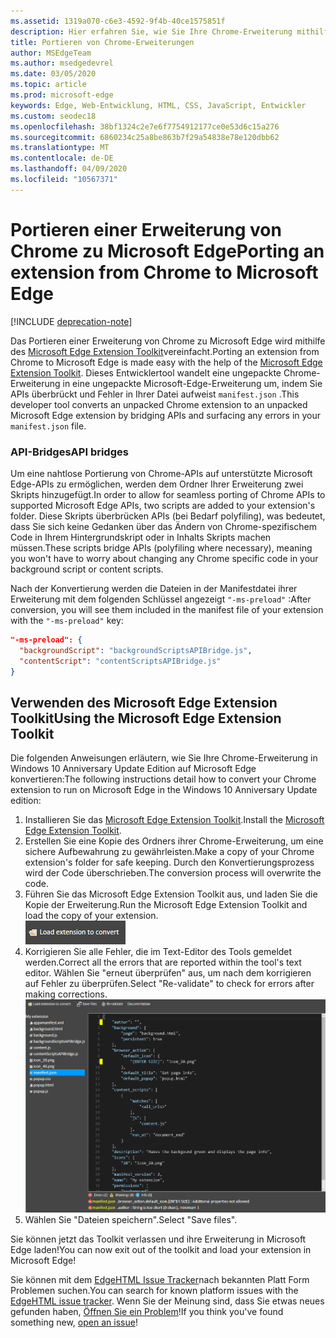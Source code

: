 ```yaml
---
ms.assetid: 1319a070-c6e3-4592-9f4b-40ce1575851f
description: Hier erfahren Sie, wie Sie Ihre Chrome-Erweiterung mithilfe des Microsoft Edge Extension Toolkit zu Microsoft Edge portieren.
title: Portieren von Chrome-Erweiterungen
author: MSEdgeTeam
ms.author: msedgedevrel
ms.date: 03/05/2020
ms.topic: article
ms.prod: microsoft-edge
keywords: Edge, Web-Entwicklung, HTML, CSS, JavaScript, Entwickler
ms.custom: seodec18
ms.openlocfilehash: 38bf1324c2e7e6f7754912177ce0e53d6c15a276
ms.sourcegitcommit: 6860234c25a8be863b7f29a54838e78e120dbb62
ms.translationtype: MT
ms.contentlocale: de-DE
ms.lasthandoff: 04/09/2020
ms.locfileid: "10567371"
---
```

# <span data-ttu-id="1f424-104">Portieren einer Erweiterung von Chrome zu Microsoft Edge</span><span class="sxs-lookup"><span data-stu-id="1f424-104">Porting an extension from Chrome to Microsoft Edge</span></span>  

[!INCLUDE [deprecation-note](../includes/deprecation-note.md)]  

<span data-ttu-id="1f424-105">Das Portieren einer Erweiterung von Chrome zu Microsoft Edge wird mithilfe des [Microsoft Edge Extension Toolkit](https://www.microsoft.com/store/p/microsoft-edge-extension-toolkit/9nblggh4txvb)vereinfacht.</span><span class="sxs-lookup"><span data-stu-id="1f424-105">Porting an extension from Chrome to Microsoft Edge is made easy with the help of the [Microsoft Edge Extension Toolkit](https://www.microsoft.com/store/p/microsoft-edge-extension-toolkit/9nblggh4txvb).</span></span> <span data-ttu-id="1f424-106">Dieses Entwicklertool wandelt eine ungepackte Chrome-Erweiterung in eine ungepackte Microsoft-Edge-Erweiterung um, indem Sie APIs überbrückt und Fehler in Ihrer Datei aufweist `manifest.json` .</span><span class="sxs-lookup"><span data-stu-id="1f424-106">This developer tool converts an unpacked Chrome extension to an unpacked Microsoft Edge extension by bridging APIs and surfacing any errors in your `manifest.json` file.</span></span>


### <span data-ttu-id="1f424-107">API-Bridges</span><span class="sxs-lookup"><span data-stu-id="1f424-107">API bridges</span></span>
<span data-ttu-id="1f424-108">Um eine nahtlose Portierung von Chrome-APIs auf unterstützte Microsoft Edge-APIs zu ermöglichen, werden dem Ordner Ihrer Erweiterung zwei Skripts hinzugefügt.</span><span class="sxs-lookup"><span data-stu-id="1f424-108">In order to allow for seamless porting of Chrome APIs to supported Microsoft Edge APIs, two scripts are added to your extension's folder.</span></span> <span data-ttu-id="1f424-109">Diese Skripts überbrücken APIs (bei Bedarf polyfiling), was bedeutet, dass Sie sich keine Gedanken über das Ändern von Chrome-spezifischem Code in Ihrem Hintergrundskript oder in Inhalts Skripts machen müssen.</span><span class="sxs-lookup"><span data-stu-id="1f424-109">These scripts bridge APIs (polyfiling where necessary), meaning you won't have to worry about changing any Chrome specific code in your background script or content scripts.</span></span>

<span data-ttu-id="1f424-110">Nach der Konvertierung werden die Dateien in der Manifestdatei ihrer Erweiterung mit dem folgenden Schlüssel angezeigt `"-ms-preload"` :</span><span class="sxs-lookup"><span data-stu-id="1f424-110">After conversion, you will see them included in the manifest file of your extension with the `"-ms-preload"` key:</span></span>

```json
"-ms-preload": {
  "backgroundScript": "backgroundScriptsAPIBridge.js",
  "contentScript": "contentScriptsAPIBridge.js"
}
```

## <span data-ttu-id="1f424-111">Verwenden des Microsoft Edge Extension Toolkit</span><span class="sxs-lookup"><span data-stu-id="1f424-111">Using the Microsoft Edge Extension Toolkit</span></span>

<span data-ttu-id="1f424-112">Die folgenden Anweisungen erläutern, wie Sie Ihre Chrome-Erweiterung in Windows 10 Anniversary Update Edition auf Microsoft Edge konvertieren:</span><span class="sxs-lookup"><span data-stu-id="1f424-112">The following instructions detail how to convert your Chrome extension to run on Microsoft Edge in the Windows 10 Anniversary Update edition:</span></span>

1. <span data-ttu-id="1f424-113">Installieren Sie das [Microsoft Edge Extension Toolkit](https://www.microsoft.com/store/p/microsoft-edge-extension-toolkit/9nblggh4txvb).</span><span class="sxs-lookup"><span data-stu-id="1f424-113">Install the [Microsoft Edge Extension Toolkit](https://www.microsoft.com/store/p/microsoft-edge-extension-toolkit/9nblggh4txvb).</span></span>
2. <span data-ttu-id="1f424-114">Erstellen Sie eine Kopie des Ordners ihrer Chrome-Erweiterung, um eine sichere Aufbewahrung zu gewährleisten.</span><span class="sxs-lookup"><span data-stu-id="1f424-114">Make a copy of your Chrome extension's folder for safe keeping.</span></span> <span data-ttu-id="1f424-115">Durch den Konvertierungsprozess wird der Code überschrieben.</span><span class="sxs-lookup"><span data-stu-id="1f424-115">The conversion process will overwrite the code.</span></span> 
3. <span data-ttu-id="1f424-116">Führen Sie das Microsoft Edge Extension Toolkit aus, und laden Sie die Kopie der Erweiterung.</span><span class="sxs-lookup"><span data-stu-id="1f424-116">Run the Microsoft Edge Extension Toolkit and load the copy of your extension.</span></span>  
 ![Schaltfläche ' Erweiterung laden '](./../media/save-folder.png)
4. <span data-ttu-id="1f424-118">Korrigieren Sie alle Fehler, die im Text-Editor des Tools gemeldet werden.</span><span class="sxs-lookup"><span data-stu-id="1f424-118">Correct all the errors that are reported within the tool's text editor.</span></span> <span data-ttu-id="1f424-119">Wählen Sie "erneut überprüfen" aus, um nach dem korrigieren auf Fehler zu überprüfen.</span><span class="sxs-lookup"><span data-stu-id="1f424-119">Select "Re-validate" to check for errors after making corrections.</span></span>  
 ![Erweiterungen-Toolkitfehler finden](./../media/extension-toolkit.png)
5. <span data-ttu-id="1f424-121">Wählen Sie "Dateien speichern".</span><span class="sxs-lookup"><span data-stu-id="1f424-121">Select "Save files".</span></span>

<span data-ttu-id="1f424-122">Sie können jetzt das Toolkit verlassen und ihre Erweiterung in Microsoft Edge laden!</span><span class="sxs-lookup"><span data-stu-id="1f424-122">You can now exit out of the toolkit and load your extension in Microsoft Edge!</span></span> 

<span data-ttu-id="1f424-123">Sie können mit dem [EdgeHTML Issue Tracker](http://issues.microsoftedge.com)nach bekannten Platt Form Problemen suchen.</span><span class="sxs-lookup"><span data-stu-id="1f424-123">You can search for known platform issues with the [EdgeHTML issue tracker](http://issues.microsoftedge.com).</span></span> <span data-ttu-id="1f424-124">Wenn Sie der Meinung sind, dass Sie etwas neues gefunden haben, [Öffnen Sie ein Problem](https://developer.microsoft.com/microsoft-edge/platform/issues/new/)!</span><span class="sxs-lookup"><span data-stu-id="1f424-124">If you think you've found something new, [open an issue](https://developer.microsoft.com/microsoft-edge/platform/issues/new/)!</span></span>
